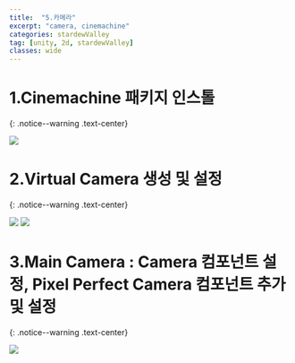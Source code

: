 ```yaml
---
title:  "5.카메라"
excerpt: "camera, cinemachine"
categories: stardewValley
tag: [unity, 2d, stardewValley]
classes: wide
---
```


# 1.Cinemachine 패키지 인스톨
{: .notice--warning .text-center}

<img src="/img/unity2d/stardewValley/2023-02-06-cinemachine-install.png"/>

# 2.Virtual Camera 생성 및 설정
{: .notice--warning .text-center}

<img src="/img/unity2d/stardewValley/2023-02-06-create-cinemachine-virtual-camera.png"/>

<img src="/img/unity2d/stardewValley/2023-02-06-cinemacnine-virtual-camera.png"/>

# 3.Main Camera : Camera 컴포넌트 설정, Pixel Perfect Camera 컴포넌트 추가 및 설정
{: .notice--warning .text-center}

<img src="/img/unity2d/stardewValley/2023-02-06-main-camera.png"/>
